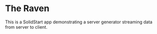 # The Raven

This is a SolidStart app demonstrating a server generator streaming data from server to client.
